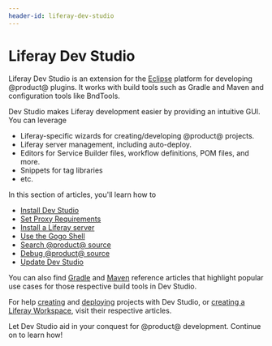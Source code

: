 ```yaml
---
header-id: liferay-dev-studio
---
```


# Liferay Dev Studio

Liferay Dev Studio is an extension for the
[Eclipse](https://www.eclipse.org/ide/) platform for developing @product@
plugins. It works with build tools such as Gradle and Maven and configuration
tools like BndTools.

Dev Studio makes Liferay development easier by providing an intuitive GUI. You
can leverage

- Liferay-specific wizards for creating/developing @product@ projects.
- Liferay server management, including auto-deploy.
- Editors for Service Builder files, workflow definitions, POM files, and more.
- Snippets for tag libraries
- etc.

In this section of articles, you'll learn how to

- [Install Dev Studio](/developer/reference/-/knowledge_base/7-2/installing-liferay-dev-studio)
- [Set Proxy Requirements](/developer/reference/-/knowledge_base/7-2/setting-proxy-requirements-for-dev-studio)
- [Install a Liferay server](/developer/reference/-/knowledge_base/7-2/installing-a-liferay-server-in-dev-studio)
- [Use the Gogo Shell](/developer/reference/-/knowledge_base/7-2/using-the-gogo-shell-in-dev-studio)
- [Search @product@ source](/developer/reference/-/knowledge_base/7-2/searching-product-source-in-dev-studio)
- [Debug @product@ source](/developer/reference/-/knowledge_base/7-2/debugging-product-source-in-dev-studio)
- [Update Dev Studio](/developer/reference/-/knowledge_base/7-2/updating-liferay-dev-studio)

You can also find
[Gradle](/developer/reference/-/knowledge_base/7-2/gradle-in-dev-studio) and
[Maven](/developer/reference/-/knowledge_base/7-2/maven-in-dev-studio) reference
articles that highlight popular use cases for those respective build tools in
Dev Studio.

For help
[creating](/developer/reference/-/knowledge_base/7-2/creating-a-project#liferay-dev-studio)
and
[deploying](/developer/reference/-/knowledge_base/7-2/deploying-a-project#liferay-dev-studio)
projects with Dev Studio, or
[creating a Liferay Workspace](/developer/reference/-/knowledge_base/7-2/creating-a-liferay-workspace#liferay-dev-studio),
visit their respective articles.

Let Dev Studio aid in your conquest for @product@ development. Continue on to
learn how!
